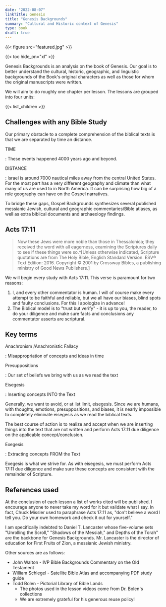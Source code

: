 ```yaml
---
date: "2022-08-07"
linkTitle: Genesis
title: "Genesis Backgrounds"
summary: "Cultural and Historic context of Genesis"
type: book
draft: true
---
```


{{< figure src="featured.jpg" >}}


{{< toc hide_on="xl" >}}



Genesis Backgrounds is an analysis on the book of Genesis. Our goal is to better understand the cultural, historic, geographic, and linguistic backgrounds of the Book's original characters as well as those for whom the original manuscripts were written.

We will aim to do roughly one chapter per lesson.   The lessons are grouped into four units:


{{< list_children >}}



## Challenges with any Bible Study

Our primary obstacle to a complete comprehension of the biblical texts is that we are separated by time an distance.  

TIME

: These events happened 4000 years ago and beyond.

DISTANCE

: Israel is around 7000 nautical miles away from the central United States.  For the most part has a very different geography and climate than what many of us are used to in North America.  It can be surprising how big of a role geography can have on the Gospel narratives.  

To bridge these gaps, Gospel Backgrounds synthesizes several published messianic Jewish, cultural and geographic commentaries/Bible atlases, as well as extra biblical documents and archaeology findings.

## Acts 17:11 

> Now these Jews were more noble than those in Thessalonica; they received the word with all eagerness, examining the Scriptures daily to see if these things were so.^[Unless otherwise indicated, Scripture quotations are from The Holy Bible, English Standard Version. ESV® Text Edition: 2016. Copyright © 2001 by Crossway Bibles, a publishing ministry of Good News Publishers.]

We will begin every study with Acts 17:11.  This verse is paramount for two reasons:

1. I, and every other commentator is human.  I will of course make every attempt to be faithful and reliable, but we all have our biases, blind spots and faulty conclusions. For this I apologize in advance!
2. The Biblical model is to "trust but verify" - it is up to you, the reader, to do your diligence and make sure facts and conclusions any commentator asserts are scriptural.


## Key terms 

Anachronism /Anachronistic Fallacy

: Misappropriation of concepts and ideas in time


Presuppositions

: Our set of beliefs we bring with us as we read the text

Eisegesis

: Inserting concepts INTO the Text

  Generally, we want to avoid, or at list limit, eisegesis.  Since we are humans, with thoughts, emotions, presuppositions, and biases, it is nearly impossible to completely eliminate eisegesis as we read the biblical texts.
  
  The best course of action is to realize and accept when we are inserting things into the text that are not written and perform Acts 17:11 due diligence on the applicable concept/conclusion.

Exegesis

: Extracting concepts FROM the Text

  Exegesis is what we strive for.  As with eisegesis, we must perform Acts 17:11 due diligence and make sure these concepts are consistent with the remainder of Scripture.
  
## References used

At the conclusion of each lesson a list of works cited will be published.  I encourage anyone to never take my word for it but validate what I say.  In fact, Chuck Missler used to paraphrase Acts 17:11 as, "don't believe a word I tell you.  Do your own homework and check it out for yourself."

I am specifically indebted to Daniel T. Lancaster whose five-volume sets "Unrolling the Scroll," "Shadows of the Messiah," and Depths of the Torah" are the backbone for Genesis Backgrounds.  Mr. Lancaster is the director of education for First Fruits of Zion, a messianic Jewish ministry.  

Other sources are as follows:

* John Walton - IVP Bible Backgrounds Commentary on the Old Testament
* William Schlegel - Satellite Bible Atlas and accompanying PDF study guide
* Todd Bolen - Pictorial Library of Bible Lands
  * The photos used in the lesson videos come from Dr. Bolen's collections
  * We are extremely grateful for his generous reuse policy!




 
